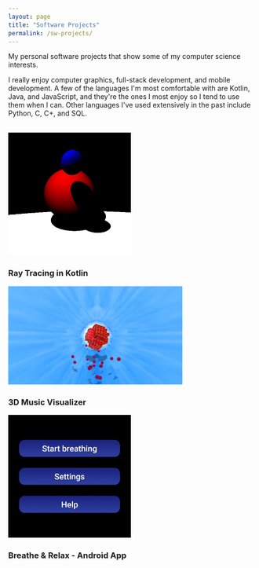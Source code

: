 ```yaml
---
layout: page
title: "Software Projects"
permalink: /sw-projects/
---
```

<link rel="stylesheet" href="/assets/css/style.css">
My personal software projects that show some of my computer science interests.

I really enjoy computer graphics, full-stack development, and mobile development. A few of the languages I'm most comfortable with are Kotlin, Java, and JavaScript, and they're the ones I most enjoy so I tend to use them when I can. Other languages I've used extensively in the past include Python, C, C+, and SQL.
<br>
<br>
<div>
    <div class='row'>
        <div class='column zoom' onclick="window.open('https://github.com/axelmalahieude/ray-tracing-kotlin', '_blank')">
            <div class="image-container"><img src="/assets/img/sw-projects/ray-tracing.png" width="250" height="250"></div>
            <h3>Ray Tracing in Kotlin</h3>
        </div>
        <div class='column zoom' onclick="location.href='/sw-projects/music-visualizer'">
            <div class="image-container"><img src="/assets/img/sw-projects/music-visualizer.png" width="355" height="200"></div>
            <h3>3D Music Visualizer</h3>
        </div>
    </div>
    <div class='row'>
        <div class='column zoom' onclick="window.open('https://github.com/axelmalahieude/BreatheandRelax', '_blank')">
            <div class="image-container"><img src="/assets/img/sw-projects/breathe-and-relax.jpg" width="250" height="250"></div>
            <h3>Breathe & Relax - Android App</h3>
        </div>
        <!-- <div class='column zoom' onclick="location.href=''">
            <div class="image-container"><img src="/assets/img/sw-projects/music-visualizer.jpg" width="200" height="260"></div>
            <h3>This website!</h3>
        </div> -->
    </div>
</div>